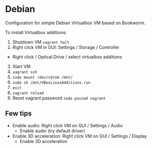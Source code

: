 # Debian

Configuration for simple Debian Virtualbox VM based on Bookworm.

To install Virtualbox additions:

1. Shutdown VM `vagrant halt`
2. Right click VM in GUI: Settings / Storage / Controller
* Right click / Optical Drive / select virtualbox additions
3. Start VM
4. `vagrant ssh`
5. `sudo mount /dev/cdrom /mnt/`
6. `sudo sh /mnt/VBoxLinuxAdditions.run`
7. `exit`
8. `vagrant reload`
9. Reset vagrant password `sudo passwd vagrant`

## Few tips

* Enable audio: Right click VM on GUI / Settings / Audio
    * Enable audio (try default driver)
* Enable 3D acceleration: Right click VM on GUI / Settings / Display
    * Enable 3D acceleration